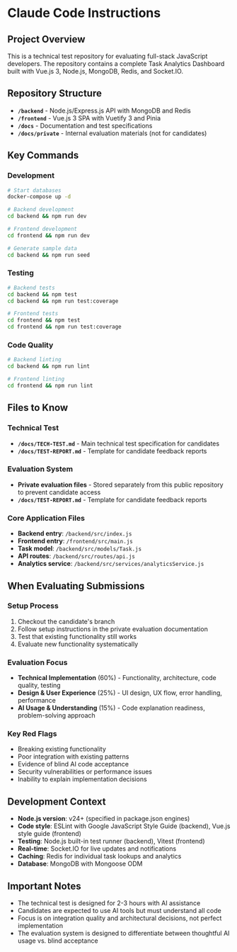 # Claude Code Instructions

## Project Overview
This is a technical test repository for evaluating full-stack JavaScript developers. The repository contains a complete Task Analytics Dashboard built with Vue.js 3, Node.js, MongoDB, Redis, and Socket.IO.

## Repository Structure
- **`/backend`** - Node.js/Express.js API with MongoDB and Redis
- **`/frontend`** - Vue.js 3 SPA with Vuetify 3 and Pinia
- **`/docs`** - Documentation and test specifications
- **`/docs/private`** - Internal evaluation materials (not for candidates)

## Key Commands

### Development
```bash
# Start databases
docker-compose up -d

# Backend development
cd backend && npm run dev

# Frontend development  
cd frontend && npm run dev

# Generate sample data
cd backend && npm run seed
```

### Testing
```bash
# Backend tests
cd backend && npm test
cd backend && npm run test:coverage

# Frontend tests
cd frontend && npm test
cd frontend && npm run test:coverage
```

### Code Quality
```bash
# Backend linting
cd backend && npm run lint

# Frontend linting
cd frontend && npm run lint
```

## Files to Know

### Technical Test
- **`/docs/TECH-TEST.md`** - Main technical test specification for candidates
- **`/docs/TEST-REPORT.md`** - Template for candidate feedback reports

### Evaluation System
- **Private evaluation files** - Stored separately from this public repository to prevent candidate access
- **`/docs/TEST-REPORT.md`** - Template for candidate feedback reports

### Core Application Files
- **Backend entry**: `/backend/src/index.js`
- **Frontend entry**: `/frontend/src/main.js`
- **Task model**: `/backend/src/models/Task.js`
- **API routes**: `/backend/src/routes/api.js`
- **Analytics service**: `/backend/src/services/analyticsService.js`

## When Evaluating Submissions

### Setup Process
1. Checkout the candidate's branch
2. Follow setup instructions in the private evaluation documentation
3. Test that existing functionality still works
4. Evaluate new functionality systematically

### Evaluation Focus
- **Technical Implementation** (60%) - Functionality, architecture, code quality, testing
- **Design & User Experience** (25%) - UI design, UX flow, error handling, performance  
- **AI Usage & Understanding** (15%) - Code explanation readiness, problem-solving approach

### Key Red Flags
- Breaking existing functionality
- Poor integration with existing patterns
- Evidence of blind AI code acceptance
- Security vulnerabilities or performance issues
- Inability to explain implementation decisions

## Development Context
- **Node.js version**: v24+ (specified in package.json engines)
- **Code style**: ESLint with Google JavaScript Style Guide (backend), Vue.js style guide (frontend)
- **Testing**: Node.js built-in test runner (backend), Vitest (frontend)
- **Real-time**: Socket.IO for live updates and notifications
- **Caching**: Redis for individual task lookups and analytics
- **Database**: MongoDB with Mongoose ODM

## Important Notes
- The technical test is designed for 2-3 hours with AI assistance
- Candidates are expected to use AI tools but must understand all code
- Focus is on integration quality and architectural decisions, not perfect implementation
- The evaluation system is designed to differentiate between thoughtful AI usage vs. blind acceptance